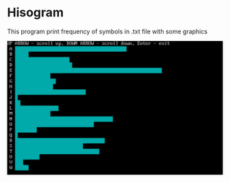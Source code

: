 # Hisogram
This program print frequency of symbols in .txt file with some graphics

![Screenshot](example.png)

